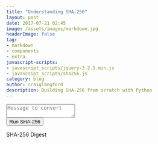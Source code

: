 ```yaml
---
title: "Understanding SHA-256"
layout: post
date: 2017-07-21 02:45
image: /assets/images/markdown.jpg
headerImage: false
tag:
- markdown
- components
- extra
javascript-scripts:
- javascript_scripts/jquery-3.2.1.min.js
- javascript_scripts/sha256.js
category: blog
author: craiglangford
description: Building SHA-256 from scratch with Python
---
```

<form id="sha256form" action="" title="" method="post">
  <div class="form-group">
    <textarea class="form-control" id="id_inputMessage" name="inputMessage" placeholder="Message to convert"></textarea>
  </div>
  <div class="text-center">
    <button type="submit" class="btn btn-primary" id="id_sha256Button">
      Run SHA-256
    </button>
  </div>
</form>
<div class="text-center">
  <div class="alert alert-info" id="id_outputDigest" style="margin-top: 15px;">
    SHA-256 Digest
  </div>
</div>
